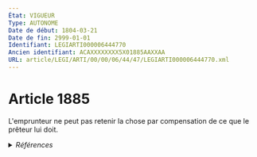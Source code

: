 ```yaml
---
État: VIGUEUR
Type: AUTONOME
Date de début: 1804-03-21
Date de fin: 2999-01-01
Identifiant: LEGIARTI000006444770
Ancien identifiant: ACAXXXXXXXX5X01885AAXXAA
URL: article/LEGI/ARTI/00/00/06/44/47/LEGIARTI000006444770.xml
---
```


<h1>Article 1885</h1>

L'emprunteur ne peut pas retenir la chose par compensation de ce que le prêteur
lui doit.


<details>
  <summary><em>Références</em></summary>

  <h2>Références faites par l'article</h2>
  
  <ul>
    <li>
      CREATION source Loi 1804-03-09 promulguée le 19 mars 1804
    </li>
  </ul>
</details>
